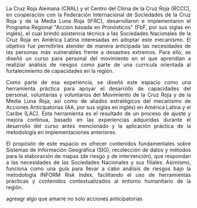 <p style="text-align: justify;"> La Cruz Roja Alemana (CRAL) y el Centro del Clima de la Cruz Roja (RCCC), en cooperación con la Federación Internacional de Sociedades de la Cruz Roja y de la Media Luna Roja (IFRC), desarrollaron e implementaron el Programa Regional "Acción basada en Pronósticos" (FbF, por sus siglas en inglés), el cual brindó asistencia técnica a las Sociedades Nacionales de la Cruz Roja en América Latina interesadas en adoptar este mecanismo. El objetivo fue permitirles atender de manera anticipada las necesidades de las personas más vulnerables frente a desastres extremos. Para ello, se diseñó un curso para personal del movimiento en el que aprendían a realiziar análisis de riesgos como parte de una currícula orientada al fortalecimiento de capacidades en la región.<p>

<p style="text-align: justify;"> Como parte de esa experiencia, se diseñó este espacio como una herramienta práctica para apoyar el desarrollo de capacidades del personal, voluntarias y voluntarios del Movimiento de la Cruz Roja y de la Media Luna Roja, así como de aliados estratégicos del mecanismo de Acciones Anticipatorias (AA, por sus siglas en inglés) en América Latina y el Caribe (LAC). Esta herramienta es el resultado de un proceso de ajuste y mejora continua, basado en las experiencias adquiridas durante el desarrollo del curso antes mencionado y la aplicación práctica de la metodología en implementaciones anteriores.<p>

<p style="text-align: justify;"> El propósito de este espacio es ofrecer contenidos fundamentales sobre Sistemas de Información Geográfica (SIG), recolección de datos y métodos para la elaboración de mapas (de riesgo y de intervención), que respondan a las necesidades de las Sociedades Nacionales y sus filiales. Asimismo, funciona como una guía para llevar a cabo análisis de riesgos bajo la metodología INFORM Risk Index, facilitando el uso de herramientas prácticas y contenidos contextualizados al entorno humanitario de la región.<p>

agreagr algo que amarre no solo acciones anticipatorias